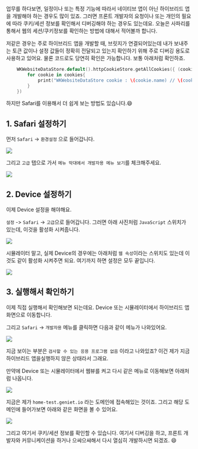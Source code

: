 업무를 하다보면, 일정이나 또는 특정 기능에 따라서 네이티브 앱이 아닌 하이브리드 앱을 개발해야 하는 경우도 많이 있죠. 그러면 프론트 개발자의 요청이나 또는 개인의 필요에 따라 쿠키/세션 정보를 확인해서 디버깅해야 하는 경우도 있는데요. 오늘은 사파리를 통해서 웹의 세션/쿠키정보를 확인하는 방법에 대해서 적어볼까 합니다. 

저같은 경우는 주로 하이브리드 앱을 개발할 때, 브릿지가 연결되어있는데 내가 보내주는 토큰 값이나 설정 값들이 정확히 전달되고 있는지 확인하기 위해 주로 디버깅 용도로 사용하고 있어요. 물론 코드로도 당연히 확인은 가능합니다. 보통 아래처럼 확인하죠. 

```swift
    WKWebsiteDataStore.default().httpCookieStore.getAllCookies({ (cookies) in
        for cookie in cookies{
        	print("WKWebsiteDataStore cookie : \(cookie.name) // \(cookie.value)")
        }
    })
```

하지만 Safari를 이용해서 더 쉽게 보는 방법도 있습니다.😄


## 1. Safari 설정하기

먼저 `Safari` -> `환경설정` 으로 들어갑니다.

![](https://velog.velcdn.com/images/dev_kickbell/post/1d92d987-061f-455c-a9b2-b26b1dda0d3e/image.png)

그리고 `고급` 탭으로 가서 `메뉴 막대에서 개발자용 메뉴 보기`를 체크해주세요. 

![](https://velog.velcdn.com/images/dev_kickbell/post/a7f13f33-7afd-4d45-b0ad-3e99c6f1035a/image.png)

## 2. Device 설정하기

이제 Device 설정을 해야해요. 

`설정` -> `Safari` -> `고급`으로 들어갑니다. 그러면 아래 사진처럼 `JavaScript` 스위치가 있는데, 이것을 활성화 시켜줍니다. 

![](https://velog.velcdn.com/images/dev_kickbell/post/a4dcd112-2e32-493f-9451-5205a2361069/image.png)

시뮬레이터 말고, 실제 Device의 경우에는 아래처럼 `웹 속성`이라는 스위치도 있는데 이것도 같이 활성화 시켜주면 되요. 여기까지 하면 설정은 모두 끝입니다. 

![](https://velog.velcdn.com/images/dev_kickbell/post/efc490dd-371d-4ceb-a9ca-301984cafd19/image.png)

## 3. 실행해서 확인하기 

이제 직접 실행해서 확인해보면 되는데요. Device 또는 시뮬레이터에서 하이브리드 앱 화면으로 이동합니다. 

그리고 `Safari` -> `개발자용` 메뉴를 클릭하면 다음과 같이 메뉴가 나와있어요. 

![](https://velog.velcdn.com/images/dev_kickbell/post/33de2c6e-4043-47a8-9fa2-f28de554e8a2/image.png)

지금 보이는 부분은 `검사할 수 있는 응용 프로그램 없음` 이라고 나와있죠? 이건 제가 지금 하이브리드 앱을실행하지 않은 상태라서 그래요. 

만약에 Device 또는 시뮬레이터에서 웹뷰를 켜고 다시 같은 메뉴로 이동해보면 아래처럼 나옵니다. 

![](https://velog.velcdn.com/images/dev_kickbell/post/ee20890a-2f2b-4ecf-b364-9187c00fd7ae/image.png)

지금은 제가 `home-test.geniet.io` 라는 도메인에 접속해있는 것이죠. 그리고 해당 도메인에 들어가보면 아래와 같은 화면을 볼 수 있어요. 

![](https://velog.velcdn.com/images/dev_kickbell/post/a642b71a-1d2d-472b-8b6b-b23adb428dce/image.png)

그리고 여기서 쿠키/세션 정보를 확인할 수 있습니다. 여기서 디버깅을 하고, 프론트 개발자와 커뮤니케이션을 하거나 으쌰으쌰해서 다시 열심히 개발하시면 되겠죠. 😄





